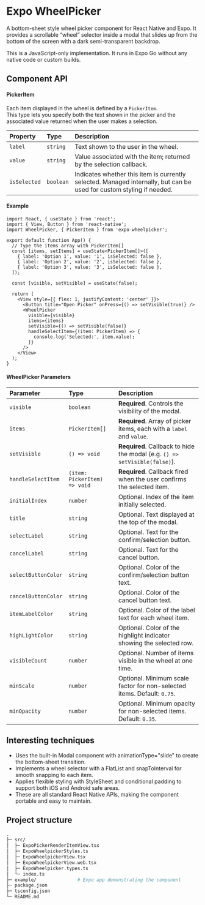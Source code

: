 
# Expo WheelPicker

A bottom-sheet style wheel picker component for React Native and Expo.
It provides a scrollable “wheel” selector inside a modal that slides up from the bottom of the screen with a dark semi-transparent backdrop.

This is a JavaScript-only implementation. It runs in Expo Go without any native code or custom builds.
## Component API

#### PickerItem
Each item displayed in the wheel is defined by a `PickerItem`.  
This type lets you specify both the text shown in the picker and the associated value returned when the user makes a selection.

| Property     | Type     | Description                                                                 |
| :----------- | :------  | :-------------------------------------------------------------------------- |
| `label`      | `string` | Text shown to the user in the wheel.                                        |
| `value`      | `string` | Value associated with the item; returned by the selection callback.         |
| `isSelected` | `boolean` | Indicates whether this item is currently selected. Managed internally, but can be used for custom styling if needed. |

#### Example
```tsx
import React, { useState } from 'react';
import { View, Button } from 'react-native';
import WheelPicker, { PickerItem } from 'expo-wheelpicker';

export default function App() {
  // Type the items array with PickerItem[]
  const [items, setItems] = useState<PickerItem[]>([
    { label: 'Option 1', value: '1', isSelected: false },
    { label: 'Option 2', value: '2', isSelected: false },
    { label: 'Option 3', value: '3', isSelected: false },
  ]);

  const [visible, setVisible] = useState(false);

  return (
    <View style={{ flex: 1, justifyContent: 'center' }}>
      <Button title="Open Picker" onPress={() => setVisible(true)} />
      <WheelPicker
        visible={visible}
        items={items}
        setVisible={() => setVisible(false)}
        handleSelectItem={(item: PickerItem) => {
          console.log('Selected:', item.value);
        }}
      />
    </View>
  );
}
```

#### WheelPicker Parameters
| Parameter            | Type                         | Description                                                                 |
| :------------------- | :---------------------------- | :-------------------------------------------------------------------------- |
| `visible`            | `boolean`                     | **Required**. Controls the visibility of the modal.                         |
| `items`              | `PickerItem[]`                | **Required**. Array of picker items, each with a `label` and `value`.        |
| `setVisible`         | `() => void`                  | **Required**. Callback to hide the modal (e.g. `() => setVisible(false)`).   |
| `handleSelectItem`   | `(item: PickerItem) => void`  | **Required**. Callback fired when the user confirms the selected item.       |
| `initialIndex`       | `number`                      | Optional. Index of the item initially selected.                              |
| `title`              | `string`                      | Optional. Text displayed at the top of the modal.                            |
| `selectLabel`        | `string`                      | Optional. Text for the confirm/selection button.                             |
| `cancelLabel`        | `string`                      | Optional. Text for the cancel button.                                        |
| `selectButtonColor`  | `string`                      | Optional. Color of the confirm/selection button text.                        |
| `cancelButtonColor`  | `string`                      | Optional. Color of the cancel button text.                                   |
| `itemLabelColor`     | `string`                      | Optional. Color of the label text for each wheel item.                       |
| `highLightColor`     | `string`                      | Optional. Color of the highlight indicator showing the selected row.         |
| `visibleCount`       | `number`                      | Optional. Number of items visible in the wheel at one time.                  |
| `minScale`           | `number`                      | Optional. Minimum scale factor for non-selected items. Default: `0.75`.      |
| `minOpacity`         | `number`                      | Optional. Minimum opacity for non-selected items. Default: `0.35`.           |


## Interesting techniques

- Uses the built-in Modal component with animationType="slide" to create the bottom-sheet transition.
- Implements a wheel selector with a FlatList and snapToInterval for smooth snapping to each item.
- Applies flexible styling with StyleSheet and conditional padding to support both iOS and Android safe areas.
- These are all standard React Native APIs, making the component portable and easy to maintain.
## Project structure

```bash
.
├─ src/
│  ├─ ExpoPickerRenderItemView.tsx
│  ├─ ExpoWheelpickerStyles.ts
│  ├─ ExpoWheelpickerView.tsx
│  ├─ ExpoWheelpickerView.web.tsx
│  ├─ ExpoWheelpicker.types.ts
│  └─ index.ts
├─ example/               # Expo app demonstrating the component
├─ package.json
├─ tsconfig.json
└─ README.md
```